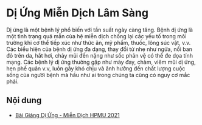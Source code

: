 # Dị Ứng Miễn Dịch Lâm Sàng

Dị ứng là một bệnh lý phổ biến với tần suất ngày càng tăng. Bệnh dị ứng là một tình trạng quá mẫn của hệ miễn dịch chống lại các yếu tố trong môi
trường khi cơ thể tiếp xúc như thức ăn, mỹ phẩm, thuốc, lông súc vật, v.v. Các biểu hiện của bệnh dị ứng đa dạng, thay đổi từ nhẹ như ngứa, nổi ban đỏ trên da, hắt hơi, chảy mũi đến nặng như sốc phản vệ có thể đe dọa tính mạng. Các bệnh lý dị ứng thường gặp như mày đay, chàm, viêm mũi dị ứng, hen phế quản v.v, luôn gây khó chịu và ảnh hưởng đến chất lượng cuộc sống của người bệnh mà hầu như ai trong chúng ta cũng có nguy cơ mắc phải.

## Nội dung

- [Bài Giảng Dị Ứng - Miễn Dịch HPMU 2021](https://youtube.com/playlist?list=PLL1t1-UomvZ9q-hu0w8rEB3TYG4q7aYJR)
